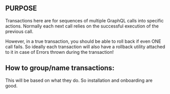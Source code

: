 ## PURPOSE

Transactions here are for sequences of multiple GraphQL calls into specific actions. Normally each next call relies on the successful execution of the previous call.

However, in a true transaction, you should be able to roll back if even ONE call fails. So ideally each transaction will also have a rollback utility attached to it in case of Errors thrown during the transaction!

## How to group/name transactions:

This will be based on what they do. So installation and onboarding are good.
